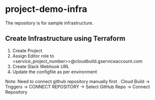 # project-demo-infra
The repository is for sample infrastructure. 

## Create Infrastructure using Terraform

1. Create Project
2. Assign Editor role to <service_project_number>>@cloudbuild.gserviceaccount.com
3. Create Slack Webhook URL   
4. Update the configfile as per environment


Note: Need to connect github repository manually first .
Cloud Build -> Triggers -> CONNECT REPOSITORY -> Select GitHub Repo -> Connect Repository
